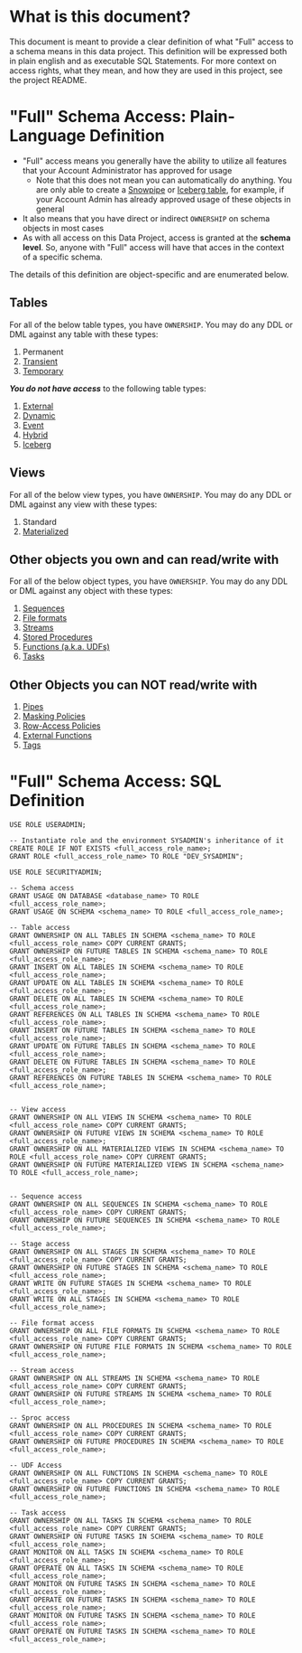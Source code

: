 # What is this document? 

This document is meant to provide a clear definition of what "Full" access to a schema means in this data project. This definition will be expressed both in plain english and as executable SQL Statements. For more context on access rights, what they mean, and how they are used in this project, see the project README.

# "Full" Schema Access: Plain-Language Definition

- "Full" access means you generally have the ability to utilize all features that your Account Administrator has approved for usage
    - Note that this does not mean you can automatically do anything. You are only able to create a [Snowpipe](https://docs.snowflake.com/en/user-guide/data-load-snowpipe-intro) or [Iceberg table](https://docs.snowflake.com/en/user-guide/tables-iceberg), for example, if your Account Admin has already approved usage of these objects in general
- It also means that you have direct or indirect `OWNERSHIP` on schema objects in most cases
- As with all access on this Data Project, access is granted at the **schema level**. So, anyone with "Full" access will have that acces in the context of a specific schema.

The details of this definition are object-specific and are enumerated below.


## Tables

For all of the below table types, you have `OWNERSHIP`. You may do any DDL or DML against any table with these types:
1. Permanent
2. [Transient](https://docs.snowflake.com/en/user-guide/tables-temp-transient)
3. [Temporary](https://docs.snowflake.com/en/user-guide/tables-temp-transient)

***You do not have access*** to the following table types:
1. [External](https://docs.snowflake.com/en/user-guide/tables-external-intro)
2. [Dynamic](https://docs.snowflake.com/en/user-guide/dynamic-tables-intro)
3. [Event](https://docs.snowflake.com/en/developer-guide/logging-tracing/event-table-setting-up)
4. [Hybrid](https://docs.snowflake.com/en/user-guide/tables-hybrid)
5. [Iceberg](https://docs.snowflake.com/en/user-guide/tables-iceberg)


## Views

For all of the below view types, you have `OWNERSHIP`. You may do any DDL or DML against any view with these types:
1. Standard
2. [Materialized](https://docs.snowflake.com/en/user-guide/views-materialized)


## Other objects you own and can read/write with

For all of the below object types, you have `OWNERSHIP`. You may do any DDL or DML against any object with these types:
1. [Sequences](https://docs.snowflake.com/en/user-guide/querying-sequences)
2. [File formats](https://docs.snowflake.com/en/sql-reference/sql/create-file-format)
3. [Streams](https://docs.snowflake.com/en/user-guide/streams-intro)
4. [Stored Procedures](https://docs.snowflake.com/en/developer-guide/stored-procedure/stored-procedures-usage)
5. [Functions (a.k.a. UDFs)](https://docs.snowflake.com/en/developer-guide/udf/udf-overview)
6. [Tasks](https://docs.snowflake.com/en/user-guide/tasks-intro)


## Other Objects you can NOT read/write with
1. [Pipes](https://docs.snowflake.com/en/user-guide/data-load-snowpipe-intro)
2. [Masking Policies](https://docs.snowflake.com/user-guide/security-column-ddm-intro)
3. [Row-Access Policies](https://docs.snowflake.com/en/user-guide/security-row-intro)
4. [External Functions](https://docs.snowflake.com/en/sql-reference/external-functions-introduction)
5. [Tags](https://docs.snowflake.com/en/user-guide/object-tagging)



# "Full" Schema Access: SQL Definition

```
USE ROLE USERADMIN;

-- Instantiate role and the environment SYSADMIN's inheritance of it
CREATE ROLE IF NOT EXISTS <full_access_role_name>;
GRANT ROLE <full_access_role_name> TO ROLE "DEV_SYSADMIN";

USE ROLE SECURITYADMIN;

-- Schema access
GRANT USAGE ON DATABASE <database_name> TO ROLE <full_access_role_name>;
GRANT USAGE ON SCHEMA <schema_name> TO ROLE <full_access_role_name>;

-- Table access
GRANT OWNERSHIP ON ALL TABLES IN SCHEMA <schema_name> TO ROLE <full_access_role_name> COPY CURRENT GRANTS;
GRANT OWNERSHIP ON FUTURE TABLES IN SCHEMA <schema_name> TO ROLE <full_access_role_name>;
GRANT INSERT ON ALL TABLES IN SCHEMA <schema_name> TO ROLE <full_access_role_name>;
GRANT UPDATE ON ALL TABLES IN SCHEMA <schema_name> TO ROLE <full_access_role_name>;
GRANT DELETE ON ALL TABLES IN SCHEMA <schema_name> TO ROLE <full_access_role_name>;
GRANT REFERENCES ON ALL TABLES IN SCHEMA <schema_name> TO ROLE <full_access_role_name>;
GRANT INSERT ON FUTURE TABLES IN SCHEMA <schema_name> TO ROLE <full_access_role_name>;
GRANT UPDATE ON FUTURE TABLES IN SCHEMA <schema_name> TO ROLE <full_access_role_name>;
GRANT DELETE ON FUTURE TABLES IN SCHEMA <schema_name> TO ROLE <full_access_role_name>;
GRANT REFERENCES ON FUTURE TABLES IN SCHEMA <schema_name> TO ROLE <full_access_role_name>;


-- View access
GRANT OWNERSHIP ON ALL VIEWS IN SCHEMA <schema_name> TO ROLE <full_access_role_name> COPY CURRENT GRANTS;
GRANT OWNERSHIP ON FUTURE VIEWS IN SCHEMA <schema_name> TO ROLE <full_access_role_name>;
GRANT OWNERSHIP ON ALL MATERIALIZED VIEWS IN SCHEMA <schema_name> TO ROLE <full_access_role_name> COPY CURRENT GRANTS;
GRANT OWNERSHIP ON FUTURE MATERIALIZED VIEWS IN SCHEMA <schema_name> TO ROLE <full_access_role_name>;


-- Sequence access
GRANT OWNERSHIP ON ALL SEQUENCES IN SCHEMA <schema_name> TO ROLE <full_access_role_name> COPY CURRENT GRANTS;
GRANT OWNERSHIP ON FUTURE SEQUENCES IN SCHEMA <schema_name> TO ROLE <full_access_role_name>;

-- Stage access
GRANT OWNERSHIP ON ALL STAGES IN SCHEMA <schema_name> TO ROLE <full_access_role_name> COPY CURRENT GRANTS;
GRANT OWNERSHIP ON FUTURE STAGES IN SCHEMA <schema_name> TO ROLE <full_access_role_name>;
GRANT WRITE ON FUTURE STAGES IN SCHEMA <schema_name> TO ROLE <full_access_role_name>;
GRANT WRITE ON ALL STAGES IN SCHEMA <schema_name> TO ROLE <full_access_role_name>;

-- File format access
GRANT OWNERSHIP ON ALL FILE FORMATS IN SCHEMA <schema_name> TO ROLE <full_access_role_name> COPY CURRENT GRANTS;
GRANT OWNERSHIP ON FUTURE FILE FORMATS IN SCHEMA <schema_name> TO ROLE <full_access_role_name>;

-- Stream access
GRANT OWNERSHIP ON ALL STREAMS IN SCHEMA <schema_name> TO ROLE <full_access_role_name> COPY CURRENT GRANTS;
GRANT OWNERSHIP ON FUTURE STREAMS IN SCHEMA <schema_name> TO ROLE <full_access_role_name>;

-- Sproc access
GRANT OWNERSHIP ON ALL PROCEDURES IN SCHEMA <schema_name> TO ROLE <full_access_role_name> COPY CURRENT GRANTS;
GRANT OWNERSHIP ON FUTURE PROCEDURES IN SCHEMA <schema_name> TO ROLE <full_access_role_name>;

-- UDF Access
GRANT OWNERSHIP ON ALL FUNCTIONS IN SCHEMA <schema_name> TO ROLE <full_access_role_name> COPY CURRENT GRANTS;
GRANT OWNERSHIP ON FUTURE FUNCTIONS IN SCHEMA <schema_name> TO ROLE <full_access_role_name>;

-- Task access
GRANT OWNERSHIP ON ALL TASKS IN SCHEMA <schema_name> TO ROLE <full_access_role_name> COPY CURRENT GRANTS;
GRANT OWNERSHIP ON FUTURE TASKS IN SCHEMA <schema_name> TO ROLE <full_access_role_name>;
GRANT MONITOR ON ALL TASKS IN SCHEMA <schema_name> TO ROLE <full_access_role_name>;
GRANT OPERATE ON ALL TASKS IN SCHEMA <schema_name> TO ROLE <full_access_role_name>;
GRANT MONITOR ON FUTURE TASKS IN SCHEMA <schema_name> TO ROLE <full_access_role_name>;
GRANT OPERATE ON FUTURE TASKS IN SCHEMA <schema_name> TO ROLE <full_access_role_name>;
GRANT MONITOR ON FUTURE TASKS IN SCHEMA <schema_name> TO ROLE <full_access_role_name>;
GRANT OPERATE ON FUTURE TASKS IN SCHEMA <schema_name> TO ROLE <full_access_role_name>;
```
